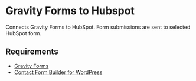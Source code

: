 # Gravity Forms to Hubspot
Connects Gravity Forms to HubSpot. Form submissions are sent to selected HubSpot form.

## Requirements

- [Gravity Forms](https://www.gravityforms.com/)
- [Contact Form Builder for WordPress](https://wordpress.org/plugins/leadin/)
